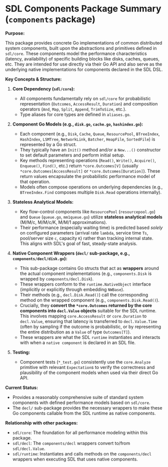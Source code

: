 # SDL Components Package Summary (`components` package)

**Purpose:**

This package provides concrete Go implementations of common distributed system components, built upon the abstractions and primitives defined in `sdl/core`. These components model the performance characteristics (latency, availability) of specific building blocks like disks, caches, queues, etc. They are intended for use directly via their Go API and also serve as the underlying native implementations for components declared in the SDL DSL.

**Key Concepts & Structure:**

1.  **Core Dependency (`sdl/core`):**
    *   All components fundamentally rely on `sdl/core` for probabilistic representation (`Outcomes`, `AccessResult`, `Duration`) and composition operators (`And`, `Map`, `Split`, `Append`, `TrimToSize`, etc.).
    *   Type aliases for core types are defined in `aliases.go`.

2.  **Component Go Models (e.g., `disk.go`, `cache.go`, `hashindex.go`):**
    *   Each component (e.g., `Disk`, `Cache`, `Queue`, `ResourcePool`, `BTreeIndex`, `HashIndex`, `LSMTree`, `NetworkLink`, `Batcher`, `HeapFile`, `SortedFile`) is represented by a Go struct.
    *   They typically have an `Init()` method and/or a `New...()` constructor to set default parameters and perform initial setup.
    *   Key methods representing operations (`Read()`, `Write()`, `Acquire()`, `Enqueue()`, `Find()`, etc.) return `*core.Outcomes[V]` (usually `*core.Outcomes[AccessResult]` or `*core.Outcomes[Duration]`). These return values encapsulate the probabilistic performance model of that operation.
    *   Models often compose operations on underlying dependencies (e.g., `BTreeIndex.Find` composes multiple `Disk.Read` operations internally).

3.  **Stateless Analytical Models:**
    *   Key flow-control components like `ResourcePool` (`resourcepool.go`) and `Queue` (`queue.go`, `mm1queue.go`) utilize **stateless analytical models** (M/M/c, M/M/c/K, M/M/1 approximations).
    *   Their performance (especially waiting time) is predicted based *solely* on configured parameters (arrival rate `lambda`, service time `Ts`, pool/server size `c`, capacity `K`) rather than tracking internal state. This aligns with SDL's goal of fast, steady-state analysis.

4.  **Native Component Wrappers (`decl/` sub-package, e.g., `components/decl/disk.go`):**
    *   This sub-package contains Go structs that act as **wrappers** around the actual component implementations (e.g., `components.Disk` is wrapped by `components/decl.Disk`).
    *   These wrappers conform to the `runtime.NativeObject` interface (implicitly or explicitly through embedding `NWBase`).
    *   Their methods (e.g., `decl.Disk.Read()`) call the corresponding method on the wrapped component (e.g., `components.Disk.Read()`).
    *   Crucially, they **convert the `*core.Outcomes` returned by the core components into `decl.Value` objects** suitable for the SDL runtime. This involves mapping `core.AccessResult` or `core.Duration` to `decl.Value`, ensuring that latency is transferred to `decl.Value.Time` (often by sampling if the outcome is probabilistic, or by representing the entire distribution as a `Value` of type `Outcomes[T]`).
    *   These wrappers are what the SDL `runtime` instantiates and interacts with when a `native component` is declared in an SDL file.

5.  **Testing:**
    *   Component tests (`*_test.go`) consistently use the `core.Analyze` primitive with relevant `Expectation`s to verify the correctness and plausibility of the component models when used via their direct Go API.

**Current Status:**

*   Provides a reasonably comprehensive suite of standard system components with defined performance models based on `sdl/core`.
*   The `decl/` sub-package provides the necessary wrappers to make these Go components callable from the SDL runtime as native components.

**Relationship with other packages:**

*   `sdl/core`: The foundation for all performance modeling within this package.
*   `sdl/decl`: The `components/decl` wrappers convert to/from `sdl/decl.Value`.
*   `sdl/runtime`: Instantiates and calls methods on the `components/decl` wrappers when executing SDL that uses native components.
